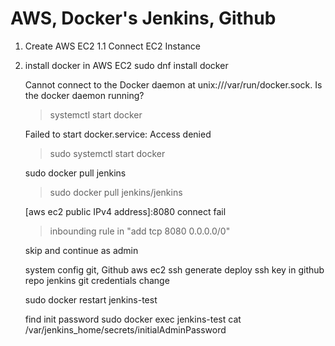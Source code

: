 # AWS, Docker's Jenkins, Github

1. Create AWS EC2
    1.1 Connect EC2 Instance

2. install docker in AWS EC2
    sudo dnf install docker

    Cannot connect to the Docker daemon at unix:///var/run/docker.sock. Is the docker daemon running?
    > systemctl start docker

    Failed to start docker.service: Access denied
    > sudo systemctl start docker

    sudo docker pull jenkins
    > sudo docker pull jenkins/jenkins

    [aws ec2 public IPv4 address]:8080 connect fail
    > inbounding rule in "add tcp 8080 0.0.0.0/0"

    skip and continue as admin

    system config
    git, Github
    aws ec2 ssh generate
    deploy ssh key in github repo
    jenkins git credentials change

    sudo docker restart jenkins-test

    find init password
    sudo docker exec jenkins-test cat /var/jenkins_home/secrets/initialAdminPassword
